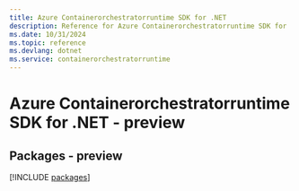 ```yaml
---
title: Azure Containerorchestratorruntime SDK for .NET
description: Reference for Azure Containerorchestratorruntime SDK for .NET
ms.date: 10/31/2024
ms.topic: reference
ms.devlang: dotnet
ms.service: containerorchestratorruntime
---
```

# Azure Containerorchestratorruntime SDK for .NET - preview
## Packages - preview
[!INCLUDE [packages](containerorchestratorruntime-index.md)]